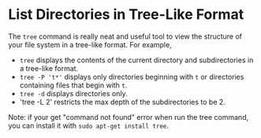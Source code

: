 # List Directories in Tree-Like Format

The `tree` command is really neat and useful tool to view the structure of your file system in a tree-like format.
For example, 

- `tree` displays the contents of the current directory and subdirectories in a tree-like format.
- `tree -P 't*'` displays only directories beginning with `t` or directories containing files that begin with `t`.
- `tree -d` displays directories only.
- 'tree -L 2' restricts the max depth of the subdirectories to be 2.

Note: if your get "command not found" error when run the tree command, you can install it with `sudo apt-get install tree`.
